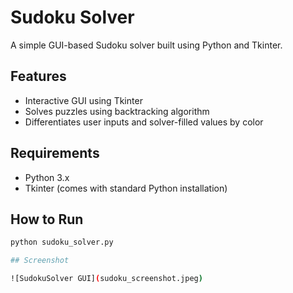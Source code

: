 # Sudoku Solver

A simple GUI-based Sudoku solver built using Python and Tkinter.

## Features
- Interactive GUI using Tkinter
- Solves puzzles using backtracking algorithm
- Differentiates user inputs and solver-filled values by color

## Requirements
- Python 3.x
- Tkinter (comes with standard Python installation)

## How to Run

```bash
python sudoku_solver.py

## Screenshot

![SudokuSolver GUI](sudoku_screenshot.jpeg)
